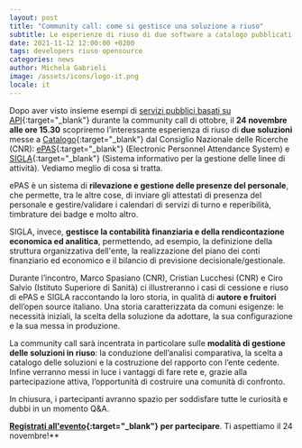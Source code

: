 ```yaml
---
layout: post
title: "Community call: come si gestisce una soluzione a riuso"
subtitle: Le esperienze di riuso di due software a catalogo pubblicati dal Consiglio Nazionale delle Ricerche - CNR
date: 2021-11-12 12:00:00 +0200
tags: developers riuso opensource
categories: news
author: Michela Gabrieli
image: /assets/icons/logo-it.png
locale: it
---
```

Dopo aver visto insieme esempi di [servizi pubblici basati su API](https://developers.italia.it/it/news/2021/11/03/progettare-servizi-pubblici-basati-su-api){:target="_blank"} durante la community call di ottobre, il **24 novembre  alle ore 15.30** scopriremo l’interessante esperienza di riuso di **due soluzioni** messe a [Catalogo](https://developers.italia.it/it/software){:target="_blank"} dal Consiglio Nazionale delle Ricerche (CNR): [ePAS](https://developers.italia.it/it/software/cnr-consiglionazionaledellericerche-epas){:target="_blank"} (Electronic Personnel Attendance System) e [SIGLA](https://developers.italia.it/it/software/cnr-consiglionazionaledellericerche-sigla-main){:target="_blank"} (Sistema informativo per la gestione delle linee di attività). Vediamo meglio di cosa si tratta.

ePAS è un sistema di **rilevazione e gestione delle presenze del personale**, che permette, tra le altre cose, di inviare gli attestati di presenza del personale e gestire/validare i calendari di servizi di turno e reperibilità, timbrature dei badge e molto altro.

SIGLA, invece, **gestisce la contabilità finanziaria e della rendicontazione economica ed analitica**, permettendo, ad esempio, la definizione della struttura organizzativa dell'ente, la realizzazione del piano dei conti finanziario ed economico e il bilancio di previsione decisionale/gestionale.
 
Durante l’incontro, Marco Spasiano (CNR), Cristian Lucchesi (CNR) e Ciro Salvio (Istituto Superiore di Sanità) ci illustreranno i casi di cessione e riuso di ePAS e SIGLA raccontando la loro storia, in qualità di **autore e fruitori** dell’open source italiano. Una storia caratterizzata da comuni esigenze: le necessità iniziali, la scelta della soluzione da adottare, la sua configurazione e la sua messa in produzione.

La community call sarà incentrata in particolare sulle **modalità di gestione delle soluzioni in riuso**: la conduzione dell’analisi comparativa, la scelta a catalogo delle soluzioni e la costruzione del rapporto con l’ente cedente. Infine verranno messi in luce i vantaggi di fare rete e, grazie alla partecipazione attiva, l’opportunità di costruire una comunità di confronto.

In chiusura, i partecipanti avranno spazio per soddisfare tutte le curiosità e dubbi in un momento Q&A.

**[Registrati all'evento](https://mobilizon.it/events/fdffc27c-2046-4719-bbf4-11282669cd6f){:target="_blank"} per partecipare**. Ti aspettiamo il 24 novembre!**
